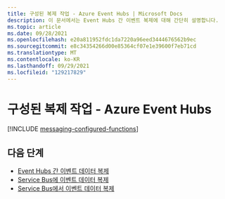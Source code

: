 ```yaml
---
title: 구성된 복제 작업 - Azure Event Hubs | Microsoft Docs
description: 이 문서에서는 Event Hubs 간 이벤트 복제에 대해 간단히 설명합니다.
ms.topic: article
ms.date: 09/28/2021
ms.openlocfilehash: e20a811952fdc1da7220a96eed3444676562b9ec
ms.sourcegitcommit: e8c34354266d00e85364cf07e1e39600f7eb71cd
ms.translationtype: MT
ms.contentlocale: ko-KR
ms.lasthandoff: 09/29/2021
ms.locfileid: "129217829"
---
```

# <a name="configured-replication-tasks---azure-event-hubs"></a>구성된 복제 작업 - Azure Event Hubs

[!INCLUDE [messaging-configured-functions](../../includes/messaging-configured-functions.md)]

## <a name="next-steps"></a>다음 단계

* [Event Hubs 간 이벤트 데이터 복제](https://github.com/Azure-Samples/azure-messaging-replication-dotnet/tree/main/functions/config/EventHubCopy)
* [Service Bus에 이벤트 데이터 복제](https://github.com/Azure-Samples/azure-messaging-replication-dotnet/tree/main/functions/config/EventHubCopyToServiceBus)
* [Service Bus에서 이벤트 데이터 복제](https://github.com/Azure-Samples/azure-messaging-replication-dotnet/tree/main/functions/config/ServiceBusCopyToEventHub)

